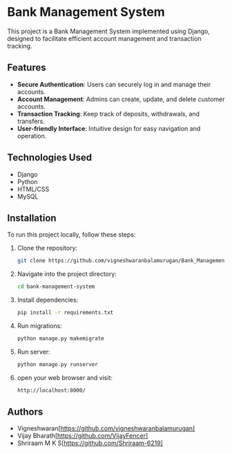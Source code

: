 # Bank Management System

This project is a Bank Management System implemented using Django, designed to facilitate efficient account management and transaction tracking.

## Features

- **Secure Authentication**: Users can securely log in and manage their accounts.
- **Account Management**: Admins can create, update, and delete customer accounts.
- **Transaction Tracking**: Keep track of deposits, withdrawals, and transfers.
- **User-friendly Interface**: Intuitive design for easy navigation and operation.

## Technologies Used

- Django
- Python
- HTML/CSS
- MySQL

## Installation

To run this project locally, follow these steps:

1. Clone the repository:
    ```sh
   git clone https://github.com/vigneshwaranbalamurugan/Bank_Management_Django
    ```
2. Navigate into the project directory:
   ``` sh
   cd bank-management-system
   ```
3. Install dependencies:
   ```sh
   pip install -r requirements.txt
   ```
4. Run migrations:
   ```sh
   python manage.py makemigrate
   ```
5. Run server:
   ```sh
   python manage.py runserver
   ```
6. open your web browser and visit:
   ```sh
   http://localhost:8000/
   ```

## Authors

- Vigneshwaran[https://github.com/vigneshwaranbalamurugan]
- Vijay Bharath[https://github.com/VijayFencer]
- Shriraam M K S[https://github.com/Shriraam-6219]

